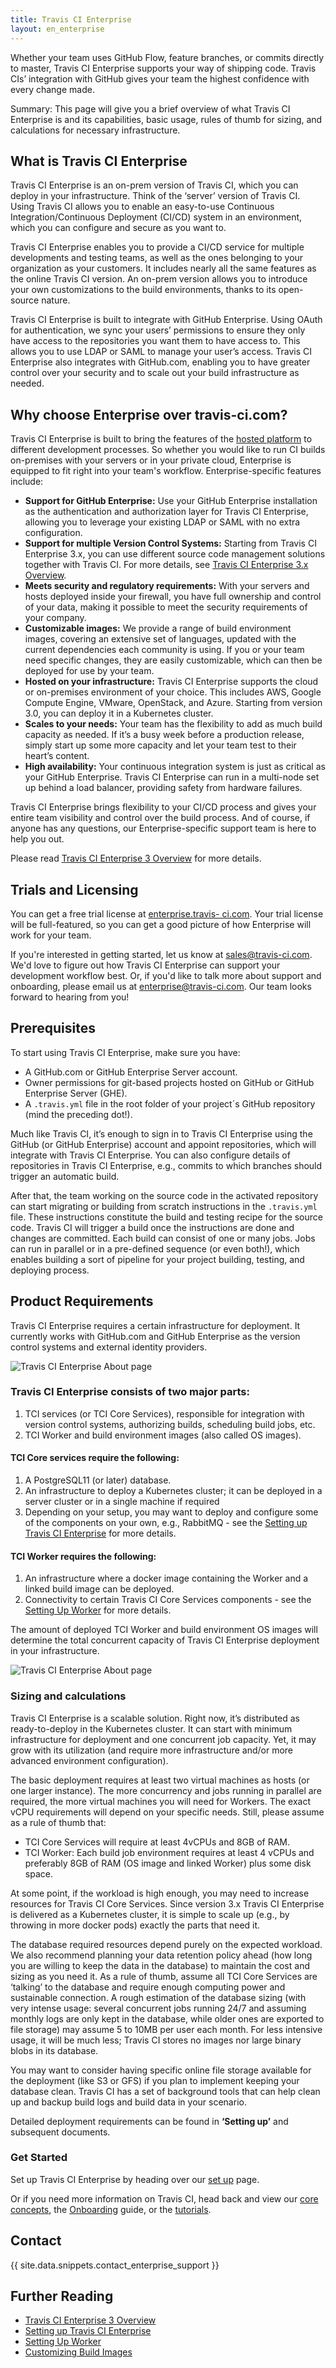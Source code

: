 ```yaml
---
title: Travis CI Enterprise
layout: en_enterprise
---
```


Whether your team uses GitHub Flow, feature branches, or commits directly to
master, Travis CI Enterprise supports your way of shipping code. Travis CIs’
integration with GitHub gives your team the highest confidence with every change
made.

Summary: This page will give you a brief overview of what Travis CI Enterprise is and its capabilities, basic usage, rules of thumb for sizing, and calculations for necessary infrastructure.

## What is Travis CI Enterprise

Travis CI Enterprise is an on-prem version of Travis CI, which you can deploy in your infrastructure. Think of the ‘server’ version of Travis CI. Using Travis CI allows you to enable an easy-to-use Continuous Integration/Continuous Deployment (CI/CD) system in an environment, which you can configure and secure as you want to.

Travis CI Enterprise enables you to provide a CI/CD service for multiple developments and testing teams, as well as the ones belonging to your organization as your customers. It includes nearly all the same features as the online Travis CI version. An on-prem version allows you to introduce your own customizations to the build environments, thanks to its open-source nature.

Travis CI Enterprise is built to integrate with GitHub Enterprise. Using OAuth
for authentication, we sync your users’ permissions to ensure they only have
access to the repositories you want them to have access to. This allows you to
use LDAP or SAML to manage your user’s access. Travis CI Enterprise also
integrates with GitHub.com, enabling you to have greater control over your security and
to scale out your build infrastructure as needed.


## Why choose Enterprise over travis-ci.com?

Travis CI Enterprise is built to bring the features of the [hosted
platform](/user/travis-pro) to different development processes. So whether you
would like to run CI builds on-premises with your servers or in your private cloud, Enterprise is equipped to fit right into your team's workflow.
Enterprise-specific features include:

* **Support for GitHub Enterprise:** Use your GitHub Enterprise
installation as the authentication and authorization layer for Travis CI
Enterprise, allowing you to leverage your existing LDAP or SAML with no
extra configuration.
* **Support for multiple Version Control Systems:** Starting from Travis CI
Enterprise 3.x, you can use different source code management solutions
together with Travis CI. For more details, see [Travis CI Enterprise 3.x Overview](/user/enterprise/tcie-3.x-overview/).
* **Meets security and regulatory requirements:**  With your servers and hosts
deployed inside your firewall, you have full ownership and control of
your data, making it possible to meet the security requirements of
your company.
* **Customizable images:**  We provide a range of build environment images,
covering an extensive set of languages, updated with the current dependencies
each community is using. If you or your team need specific changes, they are
easily customizable, which can then be deployed for use by your team.
* **Hosted on your infrastructure:** Travis CI Enterprise supports the cloud
or on-premises environment of your choice. This includes AWS, Google Compute
Engine, VMware, OpenStack, and Azure. Starting from version 3.0, you can deploy it in a Kubernetes cluster.
* **Scales to your needs:** Your team has the flexibility to add as much build
capacity as needed. If it’s a busy week before a production release, simply start up some more capacity and let your team test to their
heart’s content.
* **High availability:** Your continuous integration system is just as critical
as your GitHub Enterprise. Travis CI Enterprise can run in a multi-node set up
behind a load balancer, providing safety from hardware failures.

Travis CI Enterprise brings flexibility to your CI/CD process and gives
your entire team visibility and control over the build process. And of course, if
anyone has any questions, our Enterprise-specific support team is here to help
you out.

Please read [Travis CI Enterprise 3 Overview](/user/enterprise/tcie-3.x-overview/) for more details.

## Trials and Licensing

You can get a free trial license at [enterprise.travis-
ci.com](https://enterprise.travis-ci.com/). Your trial license will be full-featured, so you can get a good picture of how Enterprise will work for your
team.

If you're interested in getting started, let us know at [sales@travis-ci.com](mailto:sales@travis-ci.com). We'd love to figure out how Travis CI Enterprise can support your development workflow best. Or, if you'd like to talk more about support and onboarding, please email us at [enterprise@travis-ci.com](mailto:enterprise@travis-ci.com). Our team looks forward to hearing from you!

## Prerequisites

To start using Travis CI Enterprise, make sure you have:
* A GitHub.com or GitHub Enterprise Server account.
* Owner permissions for git-based projects hosted on GitHub or GitHub Enterprise Server (GHE).
* A `.travis.yml` file in the root folder of your project´s GitHub repository (mind the preceding dot!).

Much like Travis CI, it’s enough to sign in to Travis CI Enterprise using the GitHub (or GitHub Enterprise) account and appoint repositories, which will integrate with Travis CI Enterprise. You can also configure details of repositories in Travis CI Enterprise, e.g., commits to which branches should trigger an automatic build.

After that, the team working on the source code in the activated repository can start migrating or building from scratch instructions in the `.travis.yml` file. These instructions constitute the build and testing recipe for the source code. Travis CI will trigger a build once the instructions are done and changes are committed. Each build can consist of one or many jobs. Jobs can run in parallel or in a pre-defined sequence (or even both!), which enables building a sort of pipeline for your project building, testing, and deploying process.

## Product Requirements

Travis CI Enterprise requires a certain infrastructure for deployment. It currently works with GitHub.com and GitHub Enterprise as the version control systems and external identity providers.

![Travis CI Enterprise About page](/images/TCIE-architecture1.png)

### Travis CI Enterprise consists of two major parts:

1. TCI services (or TCI Core Services), responsible for integration with version control systems, authorizing builds, scheduling build jobs, etc.
2. TCI Worker and build environment images (also called OS images).

#### TCI Core services require the following:

1. A PostgreSQL11 (or later) database.
2. An infrastructure to deploy a Kubernetes cluster; it can be deployed in a server cluster or in a single machine if required
3. Depending on your setup, you may want to deploy and configure some of the components on your own, e.g., RabbitMQ - see the [Setting up Travis CI Enterprise](/user/enterprise/tcie-3.x-setting-up-travis-ci-enterprise/) for more details.

#### TCI Worker requires the following:

1. An infrastructure where a docker image containing the Worker and a linked build image can be deployed.
2. Connectivity to certain Travis CI Core Services components - see the [Setting Up Worker](/user/enterprise/setting-up-worker/) for more details.

The amount of deployed TCI Worker and build environment OS images will determine the total concurrent capacity of Travis CI Enterprise deployment in your infrastructure.

![Travis CI Enterprise About page](/images/TCIE-Architecture2.png)

### Sizing and calculations

Travis CI Enterprise is a scalable solution. Right now, it’s distributed as ready-to-deploy in the Kubernetes cluster. It can start with minimum infrastructure for deployment and one concurrent job capacity. Yet, it may grow with its utilization (and require more infrastructure and/or more advanced environment configuration).

The basic deployment requires at least two virtual machines as hosts (or one larger instance). The more concurrency and jobs running in parallel are required, the more virtual machines you will need for Workers. The exact vCPU requirements will depend on your specific needs. Still, please assume as a rule of thumb that:
* TCI Core Services will require at least 4vCPUs and 8GB of RAM.
* TCI Worker: Each build job environment requires at least 4 vCPUs and preferably 8GB of RAM (OS image and linked Worker) plus some disk space.

At some point, if the workload is high enough, you may need to increase resources for Travis CI Core Services. Since version 3.x Travis CI Enterprise is delivered as a Kubernetes cluster, it is simple to scale up (e.g., by throwing in more docker pods) exactly the parts that need it.

The database required resources depend purely on the expected workload. We also recommend planning your data retention policy ahead (how long you are willing to keep the data in the database) to maintain the cost and sizing as you need it. As a rule of thumb, assume all TCI Core Services are ‘talking’ to the database and require enough computing power and sustainable connection. A rough estimation of the database sizing (with very intense usage: several concurrent jobs running 24/7 and assuming monthly logs are only kept in the database, while older ones are exported to file storage) may assume 5 to 10MB per user each month. For less intensive usage, it will be much less; Travis CI stores no images nor large binary blobs in its database.

You may want to consider having specific online file storage available for the deployment (like S3 or GFS) if you plan to implement keeping your database clean. Travis CI has a set of background tools that can help clean up and backup build logs and build data in your scenario.

Detailed deployment requirements can be found in **‘Setting up’** and subsequent documents.

### Get Started

Set up Travis CI Enterprise by heading over our [set up](/user/enterprise/tcie-3.x-setting-up-travis-ci-enterprise/) page.

Or if you need more information on Travis CI, head back and view our [core concepts](/user/for-beginners/), the [Onboarding](/user/onboarding/) guide, or the [tutorials](/user/tutorials/tutorials-overview/).

## Contact

{{ site.data.snippets.contact_enterprise_support }}

## Further Reading
  * [Travis CI Enterprise 3 Overview](/user/enterprise/tcie-3.x-overview/)
  * [Setting up Travis CI Enterprise](/user/enterprise/setting-up-travis-ci-enterprise/)
  * [Setting Up Worker](/user/enterprise/setting-up-worker/)
  * [Customizing Build Images](/user/enterprise/build-images/)
